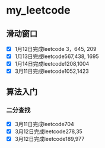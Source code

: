 # my_leetcode
## 滑动窗口
- [x] 1月12日完成leetcode 3，645, 209
- [x] 1月13日完成leetcode567,438, 1695 
- [x] 1月14日完成leetcode1208,1004
- [x] 3月11日完成leetcode1052,1423

## 算法入门
### 二分查找
- [x] 3月11日完成leetcode704
- [x] 3月12日完成leetcode278,35
- [x] 3月12日完成leetcode189,977